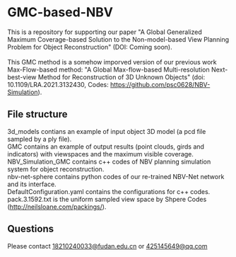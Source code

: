 # GMC-based-NBV
This is a repository for supporting our paper "A Global Generalized Maximum Coverage-based Solution to the Non-model-based View Planning Problem for Object Reconstruction" (DOI: Coming soon).
<br>
<br>
This GMC method is a somehow imporved version of our previous work Max-Flow-based method: "A Global Max-flow-based Multi-resolution Next-best-view Method for Reconstruction of 3D Unknown Objects" (doi: 10.1109/LRA.2021.3132430, Codes: https://github.com/psc0628/NBV-Simulation).
## File structure
3d_models contians an example of input object 3D model (a pcd file sampled by a ply file). 
<br>
GMC contains an example of output results (point clouds, girds and indicators) with viewspaces and the maximum visible coverage.
<br>
NBV_Simulation_GMC contains c++ codes of NBV planning simulation system for object reconstruction.
<br>
nbv-net-sphere contains python codes of our re-trained NBV-Net network and its interface. 
<br>
DefaultConfiguration.yaml contains the configurations for c++ codes.
<br>
pack.3.1592.txt is the uniform sampled view space by Shpere Codes (http://neilsloane.com/packings/).
## Questions
Please contact 18210240033@fudan.edu.cn or 425145649@qq.com
